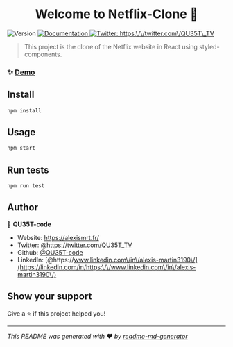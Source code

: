 <h1 align="center">Welcome to Netflix-Clone 👋</h1>
<p>
  <img alt="Version" src="https://img.shields.io/badge/version-0.1.0-blue.svg?cacheSeconds=2592000" />
  <a href="https://github.com/QU35T-org/Netflix-Clone/wiki" target="_blank">
    <img alt="Documentation" src="https://img.shields.io/badge/documentation-yes-brightgreen.svg" />
  </a>
  <a href="https://twitter.com/https:\/\/twitter.com\/QU35T\_TV" target="_blank">
    <img alt="Twitter: https:\/\/twitter.com\/QU35T\_TV" src="https://img.shields.io/twitter/follow/https:\/\/twitter.com\/QU35T\_TV.svg?style=social" />
  </a>
</p>

> This project is the clone of the Netflix website in React using styled-components.

### ✨ [Demo](http://127.0.0.1:3000)

## Install

```sh
npm install
```

## Usage

```sh
npm start
```

## Run tests

```sh
npm run test
```

## Author

👤 **QU35T-code**

* Website: https://alexismrt.fr/
* Twitter: [@https:\/\/twitter.com\/QU35T\_TV](https://twitter.com/https:\/\/twitter.com\/QU35T\_TV)
* Github: [@QU35T-code](https://github.com/QU35T-code)
* LinkedIn: [@https:\/\/www.linkedin.com\/in\/alexis-martin3190\/](https://linkedin.com/in/https:\/\/www.linkedin.com\/in\/alexis-martin3190\/)

## Show your support

Give a ⭐️ if this project helped you!

***
_This README was generated with ❤️ by [readme-md-generator](https://github.com/kefranabg/readme-md-generator)_